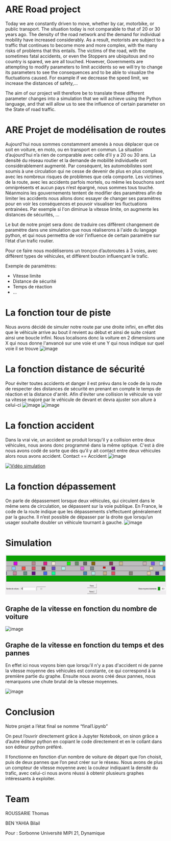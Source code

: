 # ARE Road project

Today we are constantly driven to move, whether by car, motorbike, or public transport. The situation today is not comparable to that of 20 or 30 years ago. The density of the road network and the demand for individual mobility have increased considerably. As a result, motorists are subject to a traffic that continues to become more and more complex, with the many risks of problems that this entails. The victims of the road, with the sometimes fatal accidents, or even the Stoppers are ubiquitous and no country is spared, we are all touched. However, Governments are attempting to modify parameters to limit accidents so we will try to change its parameters to see the consequences and to be able to visualize the fluctuations caused. For example if we decrease the speed limit, we increase the distances of safety,… 

The aim of our project will therefore be to translate these different parameter changes into a simulation that we will achieve using the Python language, and that will allow us to see the influence of certain parameter on the State of road traffic. 

# ARE Projet de modélisation de routes

Aujourd'hui nous sommes constamment amenés à nous déplacer que ce soit en voiture, en moto, ou en transport en commun. La situation d’aujourd’hui n’a rien de comparable avec celle d’il y a 20 ou 30 ans. La densité du réseau routier et la demande de mobilité individuelle ont considérablement augmenté. Par conséquent, les automobilistes sont soumis à une circulation qui ne cesse de devenir de plus en plus complexe, avec les nombreux risques de problèmes que cela comporte. Les victimes de la route, avec les accidents parfois mortels, ou même les bouchons sont omniprésents et aucun pays n’est épargné, nous sommes tous touché. Néanmoins les gouvernements tentent de modifier des paramètres afin de limiter les accidents nous allons donc essayer de changer ses paramètres pour en voir les conséquences et pouvoir visualiser les fluctuations entrainées. Par exemple si l'on diminue la vitesse limite, on augmente les distances de sécurités, … 

Le but de notre projet sera donc de traduire ces diffèrent changement de paramètre dans une simulation que nous réaliserons à l'aide du langage python, et qui nous permettra de voir l’influence de certain paramètre sur l’état d’un trafic routier. 

Pour ce faire nous modéliserons un tronçon d’autoroutes à 3 voies, avec diffèrent types de véhicules, et diffèrent bouton influençant le trafic. 

Exemple de paramètres: 
- Vitesse limite
- Distance de sécurité
- Temps de réaction
- ...

# La fonction tour de piste 
Nous avons décidé de simuler notre route par une droite infini, en effet dès que le véhicule arrive au bout il revient au début et ainsi de suite créant ainsi une boucle infini. Nous localisons donc la voiture en 2 dimensions une X qui nous donne l'anvancé sur une voie et une Y qui nous indique sur quel voie il se trouve
![image](https://drive.google.com/uc?export=view&id=1ht9zwcbYT6JQ1700k_WHLjzA6Jvxz2H4)

# La fonction distance de sécurité 
Pour éviter toutes accidents et danger il est prévu dans le code de la route de respecter des distances de sécurité en prenant en compte le temps de réaction et la distance d'arrêt. 
Afin d'éviter une collision le véhicule va voir sa vitesse majoré par le véhicule de devant et devra ajuster son allure à celui-ci
![image](https://drive.google.com/uc?export=view&id=1ybzE5rZ_ue81dWm4ckhr7aPGmnzAqiK9)
![image](https://drive.google.com/uc?export=view&id=1OTUMUeRH2gG5xhWjOSpJdhsSnhdtQSmQ)

# La fonction accident 
Dans la vrai vie, un accident se produit lorsqu'il y a collision entre deux véhicules, nous avons donc programmé dans la même optique. 
C'est à dire nous avons codé de sorte que dès qu'il y ait contact entre deux véhicules alors nous avons accident.
Contact == Accident 
![image](https://drive.google.com/uc?export=view&id=1Wi-YDbQIGEAdaa1Xn9pBWd0XRrOHtKNv)

[![Vidéo simulation](https://img.youtube.com/vi/VID/0.jpg)](https://www.youtube.com/watch?v=gzuSBJBJtjs&feature=youtu.be)

# La fonction dépassement 
On parle de dépassement lorsque deux véhicules, qui circulent dans le même sens de circulation, se dépassent sur la voie publique.
En France, le code de la route indique que les dépassements s’effectuent généralement par la gauche. Il n’est possible de dépasser par la droite que lorsqu’un usager souhaite doubler un véhicule tournant à gauche.
![image](https://drive.google.com/uc?export=view&id=1PGjsLqsPi82X2FsVznO8ViQuQ_ujeFN_)


# Simulation
![gif](simulation-final.gif)

## Graphe de la vitesse en fonction du nombre de voiture 
![image](https://drive.google.com/uc?export=view&id=1eZUprIO77tleROOyjNj1w6v81uvUJ_yi)

## Graphe de la vitesse en fonction du temps et des pannes
En effet ici nous voyons bien que lorsqu'il n'y a pas d'accident ni de panne la vitesse  moyenne des véhicules est constante, ce qui correspond à la première partie du graphe. 
Ensuite nous avons créé deux pannes, nous remarquons une chute brutal de la vitesse moyennes.

![image](https://drive.google.com/uc?export=view&id=1rqcyAGZN7zyCC2VWxTB91z7fox9NkO-i)

# Conclusion  

Notre projet a l’état final se nomme “final1.ipynb”  

On peut l’ouvrir directement grâce à Jupyter Notebook, on sinon grâce a d’autre éditeur python en copiant le code directement et en le collant dans son éditeur python préféré. 

Il fonctionne en fonction d’un nombre de voiture de départ que l’on choisit, puis de deux pannes que l’on peut créer sur le réseau. Nous avons de plus un compteur de vitesse moyenne avec la couleur indiquant la densité du trafic, avec celui-ci nous avons réussi à obtenir plusieurs graphes intéressants à exploiter. 

# Team 
ROUSSARIE Thomas

BEN YAHIA Bilail

Pour : Sorbonne Université MIPI 21, Dynamique

